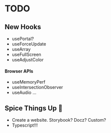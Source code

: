 # TODO

## New Hooks

- usePortal?
- useForceUpdate
- useArray
- useFullScreen
- useAdjustColor

#### Browser APIs

- useMemoryPerf
- useIntersectionObserver
- useAudio
  ...

## Spice Things Up 🥘

- Create a website. Storybook? Docz? Custom?
- Typescript!!!
